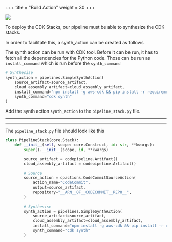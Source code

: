+++
title = "Build Action"
weight = 30
+++

![](/30-pipeline/30-synth-actions/pipeline_build.png)

To deploy the CDK Stacks, our pipeline must be able to synthesize the CDK stacks. 

In order to facilitate this, a synth_action can be created as follows

The synth action can be run with CDK tool. Before it can be run, it has to fetch all the dependencies for the Python code. 
Those can be run as `install_command` which is run before the `synth_command`


```python
# Synthesise
synth_action = pipelines.SimpleSynthAction(
    source_artifact=source_artifact,
    cloud_assembly_artifact=cloud_assembly_artifact,
    install_command="npm install -g aws-cdk && pip install -r requirements.txt",
    synth_command="cdk synth"
)
```

Add the synth action `synth_action` to the `pipeline_stack.py` file.

-----
-----

The `pipeline_stack.py` file should look like this
```python
class PipelineStack(core.Stack):
    def __init__(self, scope: core.Construct, id: str, **kwargs):
        super().__init__(scope, id, **kwargs)

        source_artifact = codepipeline.Artifact()
        cloud_assembly_artifact = codepipeline.Artifact()

        # Source
        source_action = cpactions.CodeCommitSourceAction(
            action_name="CodeCommit",
            output=source_artifact,
            repository="__ARN__OF__CODECOMMIT__REPO__",
        )
        
        # Synthesise
        synth_action = pipelines.SimpleSynthAction(
            source_artifact=source_artifact,
            cloud_assembly_artifact=cloud_assembly_artifact,
            install_command="npm install -g aws-cdk && pip install -r requirements.txt",
            synth_command="cdk synth"
        )
```
